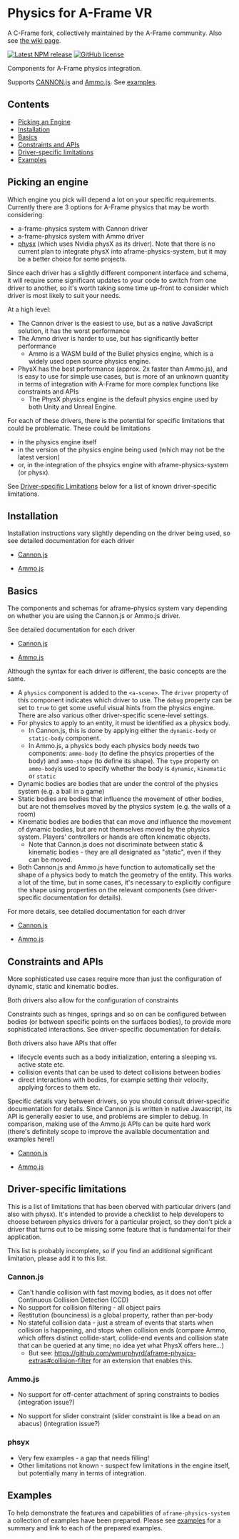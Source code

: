 # Physics for A-Frame VR
A C-Frame fork, collectively maintained by the A-Frame community. Also see [the wiki page](https://aframe.wiki/en/physics).

[![Latest NPM release](https://img.shields.io/npm/v/@c-frame/aframe-physics-system.svg)](https://www.npmjs.com/package/@c-frame/aframe-physics-system)
[![GitHub license](https://img.shields.io/badge/license-MIT-blue.svg)](https://raw.githubusercontent.com/c-frame/aframe-physics-system/master/LICENSE)
<!--
![Build](https://github.com/c-frame/aframe-physics-system/workflows/Build%20distribution/badge.svg)
![Test](https://github.com/c-frame/aframe-physics-system/workflows/Browser%20testing%20CI/badge.svg)
-->
Components for A-Frame physics integration.

Supports [CANNON.js](http://schteppe.github.io/cannon.js/) and [Ammo.js](https://github.com/kripken/ammo.js/). See
[examples](https://c-frame.github.io/aframe-physics-system/examples/).

## Contents

+ [Picking an Engine](#picking-an-engine)
+ [Installation](#installation)
+ [Basics](#basics)
+ [Constraints and APIs](#constraints-and-apis)
+ [Driver-specific limitations](#driver-specific-limitations)
+ [Examples](#examples)

## Picking an engine
Which engine you pick will depend a lot on your specific requirements.  Currently there are 3 options for A-Frame physics that may be worth considering:

- a-frame-physics system with Cannon driver
- a-frame-physics system with Ammo driver
- [physx](https://github.com/c-frame/physx) (which uses Nvidia physX as its driver).  Note that there is no current plan to integrate physX into aframe-physics-system, but it may be a better choice for some projects.

Since each driver has a slightly different component interface and schema, it will require some significant updates to your code to switch from one driver to another, so it's worth taking some time up-front to consider which driver is most likely to suit your needs.

At a high level:

- The Cannon driver is the easiest to use, but as a native JavaScript solution, it has the worst performance
- The Ammo driver is harder to use, but has significantly better performance
  - Ammo is a WASM build of the Bullet physics engine, which is a widely used open source physics engine.
- PhysX has the best performance (approx. 2x faster than Ammo.js), and is easy to use for simple use cases, but is more of an unknown quantity in terms of integration with A-Frame for more complex functions like constraints and APIs 
  - The PhysX physics engine is the default physics engine used by both Unity and Unreal Engine.

For each of these drivers, there is the potential for specific limitations that could be problematic.  These could be limitations

- in the physics engine itself
- in the version of the physics engine being used (which may not be the latest version)
- or, in the integration of the phsyics engine with aframe-physics-system (or physx).

See [Driver-specific Limitations](#driver-specific-limitations) below for a list of known driver-specific limitations.

## Installation

Installation instructions vary slightly depending on the driver being used, so see detailed documentation for each driver 

- [Cannon.js](CannonDriver.md#installation)

- [Ammo.js](AmmoDriver.md#installation)

  

## Basics

The components and schemas for aframe-physics system vary depending on whether you are using the Cannon.js or Ammo.js driver.

See detailed documentation for each driver 

- [Cannon.js](CannonDriver.md#basics)

- [Ammo.js](AmmoDriver.md#basics)

Although the syntax for each driver is different, the basic concepts are the same.

- A `physics` component is added to the `<a-scene>`.  The `driver` property of this component indicates which driver to use.  The `debug` property can be set to `true` to get some useful visual hints from the physics engine.  There are also various other driver-specific scene-level settings.
- For physics to apply to an entity, it must be identified as a physics body.
  - In Cannon.js, this is done by applying either the `dynamic-body` or `static-body` component.
  - In Ammo.js, a physics body each physics body needs two components: `ammo-body` (to define the phsyics properties of the body) and `ammo-shape` (to define its shape).  The `type` property on `ammo-body`is used to specify whether the body is `dynamic`, `kinematic` or `static`
- Dynamic bodies are bodies that are under the control of the physics system (e.g. a ball in a game)
- Static bodies are bodies that influence the movement of other bodies, but are not themselves moved by the physics system (e.g. the walls of a room)
- Kinematic bodies are bodies that can move *and* influence the movement of dynamic bodies, but are not themselves  moved by the physics system.  Players' controllers or hands are often kinematic objects.
  - Note that Cannon.js does not discriminate between static & kinematic bodies - they are all designated as "static", even if they can be moved.
- Both Cannon.js and Ammo.js have function to automatically set the shape of a physics body to match the geometry of the entity.  This works a lot of the time, but in some cases, it's necessary to explicitly configure the shape using properties on the relevant components (see driver-specific documentation for details).

For more details, see detailed documentation for each driver 

- [Cannon.js](CannonDriver.md#components)

- [Ammo.js](AmmoDriver.md#components)

## Constraints and APIs

More sophisticated use cases require more than just the configuration of dynamic, static and kinematic bodies.

Both drivers also allow for the configuration of constraints

Constraints such as hinges, springs and so on can be configured between bodies (or between specific points on the surfaces bodies), to provide more sophisticated interactions.   See driver-specific documentation for details.

Both drivers also have APIs that offer

- lifecycle events such as a body initialization, entering a sleeping vs. active state etc.
- collision events that can be used to detect collisions between bodies
- direct interactions with bodies, for example setting their velocity, applying forces to them etc.

Specific details  vary between drivers, so you should consult driver-specific documentation for details.  Since Cannon.js is written in native Javascript, its API is generally easier to use, and problems are simpler to debug.  In comparison, making use of the Ammo.js APIs can be quite hard work (there's definitely scope to improve the available documentation and examples here!)  

- [Cannon.js](CannonDriver.md)

- [Ammo.js](AmmoDriver.md)

  

## Driver-specific limitations

This is a list of limitations that has been oberved with particular drivers (and also with physx).  It's intended to provide a checklist to help developers to choose between physics drivers for a particular project, so they don't pick a driver that turns out to be missing some feature that is fundamental for their application.

This list is probably incomplete, so if you find an additional significant limitation, please add it to this list.

### Cannon.js

- Can't handle collision with fast moving bodies, as it does not offer Continuous Collision Detection (CCD)
- No support for collision filtering - all object pairs 
- Restitution (bounciness) is a global property, rather than per-body
- No stateful collision data - just a stream of events that starts when collision is happening, and stops when collision ends (compare Ammo, which offers distinct collide-start, collide-end events and collision state that can be queried at any time; no idea yet what PhysX offers here...)
  - But see: https://github.com/wmurphyrd/aframe-physics-extras#collision-filter for an extension that enables this.




### Ammo.js

- No support for off-center attachment of spring constraints to bodies (integration issue?)

- No support for slider constraint (slider constraint is like a bead on an abacus) (integration issue?) 

  

### phsyx

- Very few examples - a gap that needs filling!
- Other limitations not known - suspect few limitations in the engine itself, but potentially many in terms of integration.



## Examples

To help demonstrate the features and capabilities of `aframe-physics-system` a collection of examples have been prepared. Please see [examples](https://c-frame.github.io/aframe-physics-system/examples/) for a summary and link to each of the prepared examples.			
